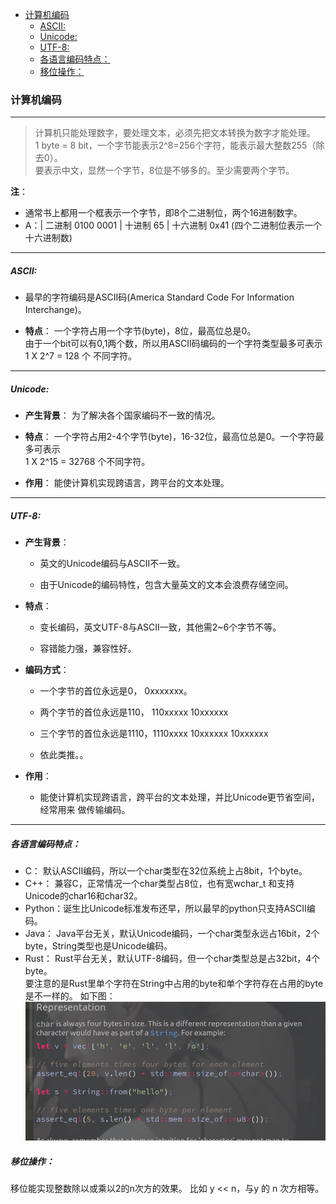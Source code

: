 
<!-- vim-markdown-toc GFM -->

- [计算机编码](#计算机编码)
    - [ASCII:](#ascii)
    - [Unicode:](#unicode)
    - [UTF-8:](#utf-8)
    - [各语言编码特点：](#各语言编码特点)
    - [移位操作：](#移位操作)

<!-- vim-markdown-toc -->


### 计算机编码

---

> 计算机只能处理数字，要处理文本，必须先把文本转换为数字才能处理。  
> 1 byte = 8 bit，一个字节能表示2^8=256个字符，能表示最大整数255（除去0）。  
  要表示中文，显然一个字节，8位是不够多的。至少需要两个字节。  

**注**：  
- 通常书上都用一个框表示一个字节，即8个二进制位，两个16进制数字。  
- A：| 二进制 0100 0001 | 十进制 65 | 十六进制 0x41 (四个二进制位表示一个十六进制数)  

---


##### ASCII:  
  - 最早的字符编码是ASCII码(America Standard Code For Information Interchange)。  

  - **特点**：  一个字符占用一个字节(byte)，8位，最高位总是0。  
    由于一个bit可以有0,1两个数，所以用ASCII码编码的一个字符类型最多可表示1 X 2^7 = 128 个
    不同字符。  

---


##### Unicode:  
  - **产生背景**： 为了解决各个国家编码不一致的情况。  

  - **特点**： 一个字符占用2-4个字节(byte)，16-32位，最高位总是0。一个字符最多可表示  
    1 X 2^15 = 32768 个不同字符。  

  - **作用**： 能使计算机实现跨语言，跨平台的文本处理。  

---


##### UTF-8:  
- **产生背景**：  
  - 英文的Unicode编码与ASCII不一致。

  - 由于Unicode的编码特性，包含大量英文的文本会浪费存储空间。  

- **特点**：  
  - 变长编码，英文UTF-8与ASCII一致，其他需2~6个字节不等。

  - 容错能力强，兼容性好。

- **编码方式**：
  - 一个字节的首位永远是0，   0xxxxxxx。

  - 两个字节的首位永远是110， 110xxxxx 10xxxxxx

  - 三个字节的首位永远是1110，1110xxxx 10xxxxxx 10xxxxxx

  - 依此类推。。

- **作用**：  
  - 能使计算机实现跨语言，跨平台的文本处理，并比Unicode更节省空间，经常用来
    做传输编码。  

---


##### 各语言编码特点：
- C：     默认ASCII编码，所以一个char类型在32位系统上占8bit，1个byte。  
- C++：   兼容C，正常情况一个char类型占8位，也有宽wchar_t 和支持Unicode的char16和char32。  
- Python：诞生比Unicode标准发布还早，所以最早的python只支持ASCII编码。  
- Java：  Java平台无关，默认Unicode编码，一个char类型永远占16bit，2个byte，String类型也是Unicode编码。  
- Rust：  Rust平台无关，默认UTF-8编码，但一个char类型总是占32bit，4个byte。  
          要注意的是Rust里单个字符在String中占用的byte和单个字符存在占用的byte是不一样的。
          如下图：<img src="../resources/rust-char-and-String.png">

##### 移位操作：
移位能实现整数除以或乘以2的n次方的效果。
比如 y << n，与y 的 n 次方相等。
